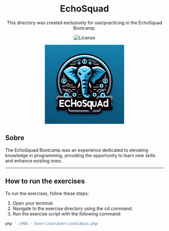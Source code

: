 <h1 align="center"> EchoSquad </h1>

<p align="center">
  This directory was created exclusively for use/practicing in the EchoSquad Bootcamp.
</p>

<p align="center">
  <img alt="License" src="https://img.shields.io/static/v1?label=license&message=MIT&color=49AA26&labelColor=000000">
</p>

<p align="center">
  <img alt="logo-echoSquad" src=".github/logo_echosquad.jpg" style="width: 50%">
</p>


## Sobre
The EchoSquad Bootcamp was an experience dedicated to elevating knowledge in programming, providing the opportunity to learn new skills and enhance existing ones.

<hr>

## How to run the exercises
To run the exercises, follow these steps:

1. Open your terminal.
2. Navigate to the exercise directory using the cd command.
3. Run the exercise script with the following command:

```bash 
php '.\POO - Exercises\Exercise1\main.php'
```
